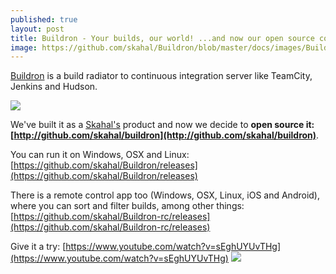 ```yaml
---
published: true
layout: post
title: Buildron - Your builds, our world! ...and now our open source code too
image: https://github.com/skahal/Buildron/blob/master/docs/images/Buildron-logo-128x128.png?raw=true
---
```


[Buildron](http://github.com/skahal/buildron) is a build radiator to continuous integration server like TeamCity, Jenkins and Hudson.

![](https://github.com/skahal/Buildron/blob/master/docs/images/Buildron-logo-128x128.png?raw=true)

We've built it as a [Skahal's](http://skahal.com) product and now we decide to **open source it: [http://github.com/skahal/buildron](http://github.com/skahal/buildron)**.

You can run it on Windows, OSX and Linux: [https://github.com/skahal/Buildron/releases](https://github.com/skahal/Buildron/releases)

There is a remote control app too (Windows, OSX, Linux, iOS and Android), where you can sort and filter builds, among other things: [https://github.com/skahal/Buildron-rc/releases](https://github.com/skahal/Buildron-rc/releases)

Give it a try: 
[https://www.youtube.com/watch?v=sEghUYUvTHg](https://www.youtube.com/watch?v=sEghUYUvTHg)
![](https://github.com/skahal/Buildron/blob/master/docs/images/around-the-world-gallery/TerraPubTec.jpg?raw=true)

